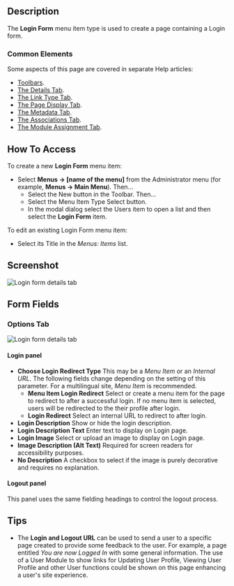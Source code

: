 <!-- Filename: Help4.x:Menu_Item:_Login_Form / Display title: Login Form -->

## Description

The **Login Form** menu item type is used to create a page containing a
Login form.

### Common Elements

Some aspects of this page are covered in separate Help articles:

* [Toolbars](jdocmanual?article=help/common-elements/toolbars).
* [The Details Tab](jdocmanual?article=help/menu-items-common/menu-item-details).
* [The Link Type Tab](jdocmanual?article=help/menu-items-common/menu-item-link-type).
* [The Page Display Tab](jdocmanual?article=help/menu-items-common/menu-item-page-display).
* [The Metadata Tab](jdocmanual?article=help/menu-items-common/menu-item-metadata).
* [The Associations Tab](jdocmanual?article=help/common-elements/edit-associations).
* [The Module Assignment Tab](jdocmanual?article=help/menu-items-common/menu-item-module-assignment).

## How To Access

To create a new **Login Form** menu item:

- Select **Menus → \[name of the menu\]** from the Administrator
  menu (for example, **Menus → Main Menu**). Then...
  - Select the New button in the Toolbar. Then...
  - Select the Menu Item Type Select button.
  - In the modal dialog select the Users item to open a list and then
    select the **Login Form** item.

To edit an existing Login Form menu item:

- Select its Title in the *Menus: Items* list.

## Screenshot

![Login form details tab](../../../en/images/menu-items/users-login-form-details-tab.png)

## Form Fields

### Options Tab

![Login form details tab](../../../en/images/menu-items/users-login-form-options-tab.png)

#### Login panel

- **Choose Login Redirect Type** This may be a *Menu Item* or an *Internal URL*.
  The following fields change depending on the setting of this parameter. For 
  a multilingual site, *Menu Item* is recommended.
  - **Menu Item Login Redirect** Select or create a menu item for the page
    to redirect to after a successful login. If no menu item is selected, 
    users will be redirected to the their profile after login. 
  - **Login Redirect** Select an internal URL to redirect to after login.
- **Login Description** Show or hide the login description.
- **Login Description Text** Enter text to display on Login page.
- **Login Image** Select or upload an image to display on Login page.
- **Image Description (Alt Text)** Required for screen readers for accessibility
  purposes.
- **No Description** A checkbox to select if the image is purely decorative and
  requires no explanation.

#### Logout panel

This panel uses the same fielding headings to control the logout process.

## Tips

- The **Login and Logout URL** can be used to send a user to a specific
  page created to provide some feedback to the user. For example, a page 
  entitled *You are now Logged In* with some general information. The use of
  a User Module to show links for Updating User Profile, Viewing User Profile 
  and other User functions could be shown on this page enhancing a user's 
  site experience.
